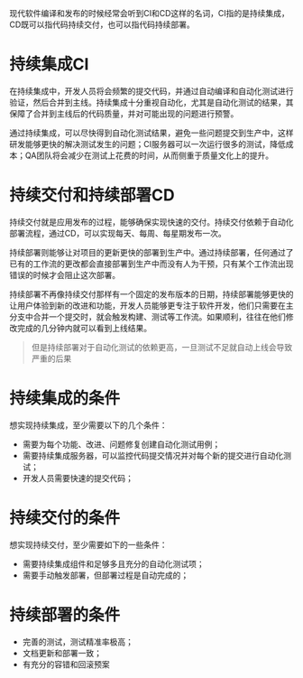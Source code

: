 现代软件编译和发布的时候经常会听到CI和CD这样的名词，CI指的是持续集成，CD既可以指代码持续交付，也可以指代码持续部署。



# 持续集成CI

在持续集成中，开发人员将会频繁的提交代码，并通过自动编译和自动化测试进行验证，然后合并到主线。持续集成十分重视自动化，尤其是自动化测试的结果，其保障了合并到主线后的代码质量，并对可能出现的问题进行预警。



通过持续集成，可以尽快得到自动化测试结果，避免一些问题提交到生产中，这样研发能够更快的解决测试发生的问题；CI服务器可以一次运行很多的测试，降低成本；QA团队将会减少在测试上花费的时间，从而侧重于质量文化上的提升。



# 持续交付和持续部署CD

持续交付就是应用发布的过程，能够确保实现快速的交付。持续交付依赖于自动化部署流程，通过CD，可以实现每天、每周、每星期发布一次。



持续部署则能够让对项目的更新更快的部署到生产中。通过持续部署，任何通过了已有的工作流的更改都会直接部署到生产中而没有人为干预，只有某个工作流出现错误的时候才会阻止这次部署。



持续部署不再像持续交付那样有一个固定的发布版本的日期，持续部署能够更快的让用户体验到新的改进和功能，开发人员能够更专注于软件开发，他们只需要在主分支中合并一个提交时，就会触发构建、测试等工作流。如果顺利，往往在他们修改完成的几分钟内就可以看到上线结果。

> 但是持续部署对于自动化测试的依赖更高，一旦测试不足就自动上线会导致严重的后果



# 持续集成的条件

想实现持续集成，至少需要以下的几个条件：

- 需要为每个功能、改进、问题修复创建自动化测试用例；
- 需要持续集成服务器，可以监控代码提交情况并对每个新的提交进行自动化测试；
- 开发人员需要快速的提交代码；



# 持续交付的条件

想实现持续交付，至少需要如下的一些条件：

- 需要持续集成组件和足够多且充分的自动化测试项；
- 需要手动触发部署，但部署过程是自动完成的；



# 持续部署的条件

- 完善的测试，测试精准率极高；
- 文档更新和部署一致；
- 有充分的容错和回滚预案



